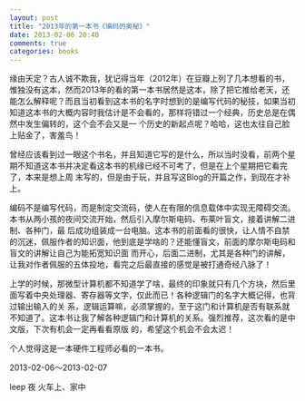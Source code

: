 ```yaml
---
layout: post
title: "2013年的第一本书《编码的奥秘》"
date: 2013-02-06 20:40
comments: true
categories: books 
---
```

缘由天定？古人诚不欺我，犹记得当年（2012年）在豆瓣上列了几本想看的书，惟独没有这本，然而2013年的看的第一本书居然是这本，除了把它推给老天，还能怎么解释呢？而且当初看到这本书的名字时想到的是编写代码的秘技，如果当初知道这本书的大概内容时我估计是不会看的，那样将错过一个经典，历史总是在偶然中发生偏转的，这个会不会又是一
个历史的新起点呢？哈哈，这也太往自己脸上贴金了，害羞鸟！
<!-- more -->

曾经应该看到过一眼这个书名，并且知道它写的是什么，所以当时没看，前两个星期不知道这本书并决定看这本书的机缘已经不可考了，但是在上个星期把它看完了，本来是想上周
末写的，但是由于玩，并且写这Blog的开篇之作，到现在才补上。

编码不是编写代码，而是制定交流码，使人在有限的信息载体中实现无障碍交流。本书从两小孩的夜间交流开始，然后引入摩尔斯电码、布莱叶盲文，接着讲解二进制、各种门，最
后成功组装成一台电脑。这本书的前面看的很快，让人情不自禁的沉迷，佩服作者的知识面，他到底是学啥的？还能懂盲文，前面的摩尔斯电码和盲文的讲解让自己为能拓宽知识面
而开心，后面二进制，尤其是各种门的讲解，让我对作者佩服的五体投地，看完之后最直接的感觉是被打通奇经八脉了！

上学的时候，那微型计算机都不知道学了啥，最终的印象就只有几个方块，然后里面写着中央处理器、寄存器等文字，仅此而已！各种逻辑门的名字大概记得，也背过输出输入的关
系，逻辑运算嘛，必须掌握的，至于这门和计算机是否有联系就不知道了。这本书让我了解各种逻辑门和计算机的关系。强烈推荐，这次看的是中文版，下次有机会一定再看看原版
的，希望这个机会不会太迟！

个人觉得这是一本硬件工程师必看的一本书。

2013-02-06～2013-02-07

leep 夜 火车上、家中

